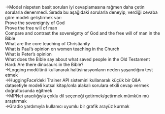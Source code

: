 →Model nispeten basit soruları iyi cevaplamasına rağmen daha çetin sorularla denenmedi. Sırada bu aşağıdaki sorularla deneyip, verdiği cevaba göre modeli geliştirmek var:  
Prove the sovereignty of God  
Prove the free will of man  
Compare and contrast the sovereignty of God and the free will of man in the Bible  
What are the core teaching of Christianity  
What is Paul’s opinion on women teaching in the Church  
What is Peter’s opinion  
What does the Bible say about what saved people in the Old Testament  
Hard: Are there dinosaurs in the Bible?  
→Logging modülünü kullanarak halüsinasyonların neden yaşandığını test etmek  
→HuggingFace’deki Trainer API sistemini kullanarak küçük bir Q&A datasetiyle modeli kutsal kitap/onla alakalı sorulara etkili cevap vermek doğrultusunda eğitmek  
→MPNet aracılığıyla çoklu dil seçeneği getirmek/getirmek mümkün mü araştırmak  
→Gradio yardımıyla kullanıcı uyumlu bir grafik arayüz kurmak  
